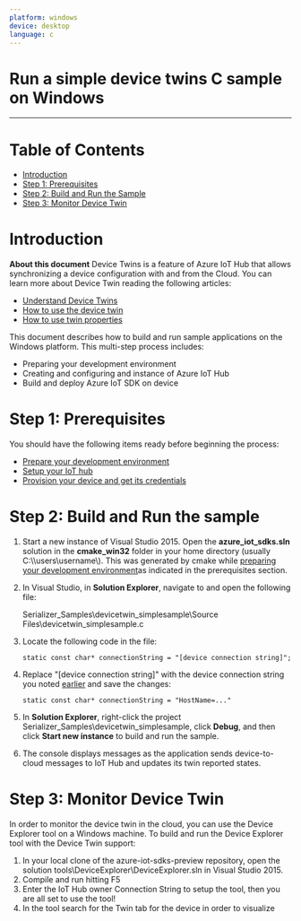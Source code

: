 ```yaml
---
platform: windows
device: desktop
language: c
---
```


Run a simple device twins C sample on Windows
===
---

# Table of Contents

-   [Introduction](#Introduction)
-   [Step 1: Prerequisites](#Step-1-Prerequisites)
-   [Step 2: Build and Run the Sample](#Step-2-Build)
-   [Step 3: Monitor Device Twin](#Step-3-Monitor)

<a name="Introduction"></a>
# Introduction

**About this document**
Device Twins is a feature of Azure IoT Hub that allows synchronizing a device configuration with and from the Cloud.
You can learn more about Device Twin reading the following articles:

-   [Understand Device Twins][lnk-device-twin-intro]
-   [How to use the device twin][lnk-device-twin-get-started]
-   [How to use twin properties][lnk-device-twin-properties]

This document describes how to build and run sample applications on the Windows platform. This multi-step process includes:
-   Preparing your development environment
-   Creating and configuring and instance of Azure IoT Hub
-   Build and deploy Azure IoT SDK on device

<a name="Step-1-Prerequisites"></a>
# Step 1: Prerequisites

You should have the following items ready before beginning the process:

-   [Prepare your development environment][devbox-setup]
-   [Setup your IoT hub][lnk-setup-iot-hub]
-   [Provision your device and get its credentials][lnk-manage-iot-hub]

<a name="Step-2-Build"></a>
# Step 2: Build and Run the sample

1.  Start a new instance of Visual Studio 2015. Open the **azure_iot_sdks.sln** solution in the **cmake_win32** folder in your home directory (usually C:\\\\users\\username\\). This was generated by cmake while [preparing your development environment][devbox-setup]as indicated in the prerequisites section.

2.  In Visual Studio, in **Solution Explorer**, navigate to and open the following file:

    Serializer_Samples\\devicetwin_simplesample\Source Files\devicetwin_simplesample.c
    

3.  Locate the following code in the file:

      ```
      static const char* connectionString = "[device connection string]";
      ```

4.  Replace "[device connection string]" with the device connection string you noted [earlier](#Step-1-Prerequisites) and save the changes:

       ```
       static const char* connectionString = "HostName=..."
       ```
       
5.  In **Solution Explorer**, right-click the project Serializer_Samples\\devicetwin_simplesample, click **Debug**, and then click **Start new instance** to build and run the sample. 
    
6.  The console displays messages as the application sends device-to-cloud messages to IoT Hub and updates its twin reported states.

<a name="Step-3-Monitor"></a>
# Step 3: Monitor Device Twin

In order to monitor the device twin in the cloud, you can use the Device Explorer tool on a Windows machine.
To build and run the Device Explorer tool with the Device Twin support:

1. In your local clone of the azure-iot-sdks-preview repository, open the solution tools\\DeviceExplorer\\DeviceExplorer.sln in Visual Studio 2015.
1. Compile and run hitting F5
1. Enter the IoT Hub owner Connection String to setup the tool, then you are all set to use the tool!
1. In the tool search for the Twin tab for the device in order to visualize

[lnk-setup-iot-hub]: ../../../../doc/setup_iothub.md
[lnk-manage-iot-hub]: ../../../../doc/manage_iot_hub.md
[devbox-setup]: ./devbox_setup.md
[lnk-device-twin-intro]: https://azure.microsoft.com/en-us/documentation/articles/iot-hub-devguide-device-twins/
[lnk-device-twin-get-started]: https://azure.microsoft.com/en-us/documentation/articles/iot-hub-node-node-twin-getstarted/
[lnk-device-twin-properties]: https://azure.microsoft.com/en-us/documentation/articles/iot-hub-devguide-device-twins/
